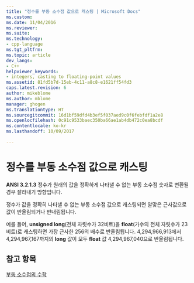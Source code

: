 ```yaml
---
title: "정수를 부동 소수점 값으로 캐스팅 | Microsoft Docs"
ms.custom: 
ms.date: 11/04/2016
ms.reviewer: 
ms.suite: 
ms.technology:
- cpp-language
ms.tgt_pltfrm: 
ms.topic: article
dev_langs:
- C++
helpviewer_keywords:
- integers, casting to floating-point values
ms.assetid: 81fd5b7d-15eb-4c11-a8c8-e1621ff54fd3
caps.latest.revision: 6
author: mikeblome
ms.author: mblome
manager: ghogen
ms.translationtype: HT
ms.sourcegitcommit: 16d1bf59dfd4b3ef5f037aed9c0f6febfdf1a2e8
ms.openlocfilehash: 0c91c9533baec350ba66ae1ab4db472c0ea8bcdf
ms.contentlocale: ko-kr
ms.lasthandoff: 10/09/2017

---
```

# <a name="casting-integers-to-floating-point-values"></a>정수를 부동 소수점 값으로 캐스팅
**ANSI 3.2.1.3** 정수가 원래의 값을 정확하게 나타낼 수 없는 부동 소수점 숫자로 변환될 경우 잘라내기 방향입니다.  
  
 정수가 값을 정확히 나타낼 수 없는 부동 소수점 값으로 캐스팅되면 알맞은 근사값으로 값이 반올림되거나 반내림됩니다.  
  
 예를 들어, **unsigned long**(전체 자릿수가 32비트)을 **float**(가수의 전체 자릿수가 23비트)로 캐스팅하면 가장 근사한 256의 배수로 반올림됩니다. 4,294,966,913에서 4,294,967,167까지의 **long** 값이 모두 **float** 값 4,294,967,040으로 반올림됩니다.  
  
## <a name="see-also"></a>참고 항목  
 [부동 소수점의 수학](../c-language/floating-point-math.md)
